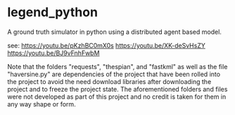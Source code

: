 # legend_python
A ground truth simulator in python using a distributed agent based model.

see: 
https://youtu.be/pKzhBC0mX0s
https://youtu.be/XK-deSvHsZY
https://youtu.be/BJ9vFnhFwbM

Note that the folders "requests", "thespian", and "fastkml" as well as the file "haversine.py" are dependencies of the project that have been rolled into the project to avoid the need download libraries after downloading the project and to freeze the project state. The aforementioned folders and files were not developed as part of this project and no credit is taken for them in any way shape or form.